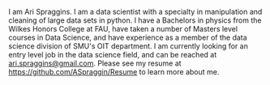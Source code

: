 I am Ari Spraggins. 
I am a data scientist with a specialty in manipulation and cleaning of large data sets in python.
I have a Bachelors in physics from the Wilkes Honors College at FAU, have taken a number of Masters level courses in Data Science, and have experience as a member of the data science division of SMU's OIT department. 
I am currently looking for an entry level job in the data science field, and can be reached at ari.spraggins@gmail.com.
Please see my resume at https://github.com/ASpraggin/Resume to learn more about me.
